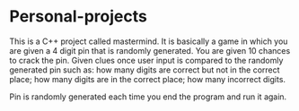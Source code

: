 # Personal-projects

This is a C++ project called mastermind. It is basically a game in which you are given a 4 digit pin that is randomly generated.
You are given 10 chances to crack the pin.
Given clues once user input is compared to the randomly generated pin such as:
 how many digits are correct but not in the correct place;
 how many digits are in the correct place;
 how many incorrect digits.
 
 Pin is randomly generated each time you end the program and run it again.
